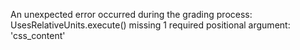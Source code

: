 An unexpected error occurred during the grading process: UsesRelativeUnits.execute() missing 1 required positional argument: 'css_content'